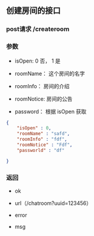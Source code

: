 

## 创建房间的接口

### post请求 /createroom

### 参数

- isOpen: 0 否， 1 是

- roomName： 这个房间的名字

- roomInfo： 房间的介绍

- roomNotice: 房间的公告

- password： 根据 isOpen 获取

```json
{
    "isOpen" : 0,
    "roomName" : "safd",
    "roomInfo" : "fdf",
    "roomNotice" : "Fdf",
    "passworld" : "df"

}
```

### 返回

- ok
- url（/chatroom?uuid=123456） 

- error
- msg

